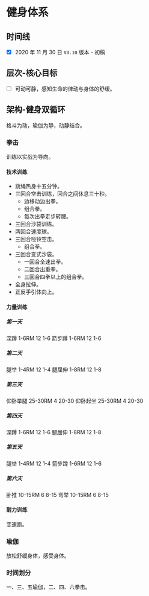 # 健身体系

## 时间线
- [x] 2020 年 11 月 30 日 `V0.10` 版本 - 初稿

## 层次-核心目标
- [ ] 可动可静，感知生命的律动与身体的舒缓。

## 架构-健身双循环
格斗为动，瑜伽为静，动静结合。

### 拳击
训练以实战为导向。

#### 技术训练
- 跳绳热身十五分钟。
- 三回合空击训练，回合之间休息三十秒。
  - 边移动边出拳。
  - 组合拳。
  - 每次出拳走步转腰。
- 三回合沙袋训练。
- 两回合速度球。
- 三回合哑铃空击。
  - 组合拳。
- 三回合变式沙袋。
  - 一回合全速出拳。
  - 二回合出重拳。
  - 三回合四拳以上的组合拳。
- 全身拉伸。
- 正反手引体向上。

#### 力量训练

##### 第一天
深蹲 1-6RM 12 1-6
箭步蹲 1-6RM 12 1-6

##### 第二天
腿举 1-4RM 12 1-4
腿屈伸 1-8RM 12 1-8

##### 第三天
仰卧举腿 25-30RM 4 20-30
仰卧起坐 25-30RM 4 20-30

##### 第四天
深蹲 1-6RM 12 1-6
腿屈伸 1-8RM 12 1-8

##### 第五天
腿举 1-4RM 12 1-4
箭步蹲 1-6RM 12 1-6

##### 第六天
卧推 10-15RM 6 8-15
弯举 10-15RM 6 8-15

#### 耐力训练
变速跑。

### 瑜伽
放松舒缓身体，感受身体。

### 时间划分
一、三、五瑜伽，二、四、六拳击。